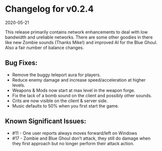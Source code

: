 # Changelog for v0.2.4
2020-05-21

This release primarily contains network enhancements to deal with low bandwidth and ureliable networks. There are some other goodies in there like new Zombie sounds (Thanks Mike!) and improved AI for the Blue Ghoul. Also a fair number of balance changes.

## Bug Fixes:

* Remove the buggy teleport aura for players.
* Reduce enemy damage and increase speed/acceleration at higher levels.
* Weapons & Mods now start at max level in the weapon forge.
* Fix the lack of a bomb sound on the client and possibly other sounds.
* Crits are now visible on the client & server side.
* Music defaults to 50% when you first start the game.

## Known Significant Issues:

* #11 - One user reports always moves forward/left on Windows
* #17 - Zombie and Blue Ghoul don't attack, they still do damage when they first approach but no longer perform their attack action.
